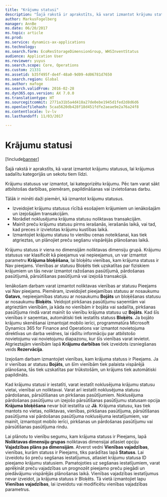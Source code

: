 ```yaml
---
title: "Krājumu statusi"
description: "Šajā rakstā ir aprakstīts, kā varat izmantot krājumu statusus, lai krājumus sadalītu kategorijās un sekotu tiem līdzi."
author: MarkusFogelberg
manager: AnnBe
ms.date: 06/20/2017
ms.topic: article
ms.prod: 
ms.service: dynamics-ax-applications
ms.technology: 
ms.search.form: EcoResStorageDimensionGroup, WHSInventStatus
audience: Application User
ms.reviewer: yuyus
ms.search.scope: Core, Operations
ms.custom: 21331
ms.assetid: b35f495f-de4f-48a0-9d09-4d06781d7650
ms.search.region: Global
ms.author: mafoge
ms.search.validFrom: 2016-02-28
ms.dyn365.ops.version: AX 7.0.0
ms.translationtype: HT
ms.sourcegitcommit: 2771a31b5a4d418a27de0ebe1945d1fed2d8d6d6
ms.openlocfilehash: 5caa5620db428f18d451fdfe2aeae9e2a76a24f8
ms.contentlocale: lv-lv
ms.lasthandoff: 11/03/2017

---
```


# <a name="inventory-statuses"></a>Krājumu statusi

[!include[banner](../includes/banner.md)]


Šajā rakstā ir aprakstīts, kā varat izmantot krājumu statusus, lai krājumus sadalītu kategorijās un sekotu tiem līdzi.

Krājumu statusus var izmantot, lai kategorizētu krājumu. Pēc tam varat sākt atbilstošas darbības, piemēram, papildināšanas vai izvietošanas darbu.

Tālāk ir minēti daži piemēri, kā izmantot krājumu statusus.

-   Izveidojiet krājumu statusus rīcībā esošajiem krājumiem un ienākošajām un izejošajām transakcijām.
-   Norādiet noklusējuma krājuma statusu noliktavas transakcijām.
-   Mainīt preču krājumu statusu pirms ierašanās, ierašanās laikā, vai tad, kad preces ir izvietotas krājumu kustības laikā.
-   Izmantojiet krājumu statusu to vienību cenas noteikšanai, kas tiek atgrieztas, un plānojiet preču segšanu vispārējās plānošanas laikā.

Krājumu statuss ir viena no dimensijām noliktavas dimensiju grupā. Krājumu statusus var klasificēt kā pieejamus vai nepieejamus, un var izmantot parametru **Krājuma bloķēšana**, lai bloķētu vienības, kam krājuma statuss ir Nav pieejams. Vienības ar statusu Bloķēts tiek uzskatītas par fiziskiem krājumiem un tās nevar izmantot ražošanas pasūtījumā, pārdošanas pasūtījumā, pārsūtīšanas pasūtījumā vai izejošā transakcijā.

Ienākošam darbam varat izmantot noliktavas vienības ar statusu Pieejams vai Nav pieejams. Piemēram, izveidojiet pieejamības statusu ar nosaukumu **Gatavs**, nepieejamības statusu ar nosaukumu **Bojāts** un bloķēšanas statusu ar nosaukumu **Bloķēts**. Veidojot pirkšanas pasūtījumu saņemtām vai atgrieztām vienībām, ja kāda no vienībām ir bojāta vai sadalīta, pirkšanas pasūtījuma rindā varat mainīt šo vienību krājuma statusu uz **Bojāts**. Kad šīs vienības ir saņemtas, automātiski tiek iestatīts statuss **Bloķēts**. Ja bojāto krājumu skenēšanai izmantojat mobilo ierīci, programmatūra Microsoft Dynamics 365 for Finance and Operations var izmantot novietojuma direktīvas un darba veidnes, lai rādītu informāciju par atbilstošo novietojumu vai novietojumu diapazonu, kur šīs vienības varat ievietot. Atgrieztajām vienībām lapā **Krājumu darbības** tiek izveidots izsniegšanas veids **Rezervācija**.

Izejošam darbam izmantojiet vienības, kam krājuma statuss ir Pieejams. Ja ir vienības ar statusu **Bojāts**, un šīm vienībām tiek palaista vispārējā plānošana, tās tiek uzskatītas par trūkstošām, un krājums tiek automātiski papildināts.

Kad krājumu statusi ir iestatīti, varat iestatīt noklusējuma krājumu statusu vietai, vienībai un noliktavai. Varat arī iestatīt noklusējuma statusu pārdošanas, pārsūtīšanas un pirkšanas pasūtījumiem. Noklusējuma pārdošanas pasūtījumu un izejošo pārsūtīšanas pasūtījumu statusam opcija **Krājuma bloķēšana** nevar būt iestatīta uz **Jā**. Krājuma statusu, kas tiek mantots no vietas, noliktavas, vienības, pirkšanas pasūtījuma, pārsūtīšanas pasūtījuma vai pārdošanas pasūtījuma noklusējuma iestatījumiem, var mainīt, izmantojot mobilo ierīci, pirkšanas un pārdošanas pasūtījumu vai pārsūtīšanas pasūtījuma rindu.

Lai plānotu to vienību segumu, kam krājuma statuss ir Pieejams, lapā **Noliktavas dimensiju grupas** noliktavas dimensijai atlasiet opciju **Vajadzības plāns pa dimensijām**. Atverot vedni **Vienības vajadzības**, vienības, kurām statuss ir Pieejams, tiks parādītas lapā **Statuss**. Lai izveidotu šo preču segšanas iestatījumus, atlasiet krājumu statusa ID pieejamo krājumu statusiem. Pamatojoties uz segšanas iestatījumiem, varat aprēķināt preču vajadzības un prognozēt pieejamo preču piegādi un piedāvājumu vispārējās plānošanas laikā. Vienības vajadzības iestatījumus nevar izveidot, ja krājuma statuss ir Bloķēts. Tā vietā izmantojiet lapu **Vienības vajadzības**, lai izveidotu vai modificētu vienības vajadzības parametrus.

